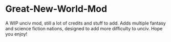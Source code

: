 # Great-New-World-Mod
A WIP unciv mod, still a lot of credits and stuff to add. Adds multiple fantasy and science fiction nations, designed to add more difficulty to unciv. Hope you enjoy!

